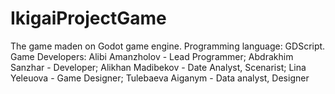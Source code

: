 # IkigaiProjectGame
The game maden on Godot game engine. Programming language: GDScript.
Game Developers:
Alibi Amanzholov - Lead Programmer;
Abdrakhim Sanzhar - Developer;
Alikhan Madibekov - Date Analyst, Scenarist;
Lina Yeleuova - Game Designer;
Tulebaeva Aiganym -  Data analyst, Designer

